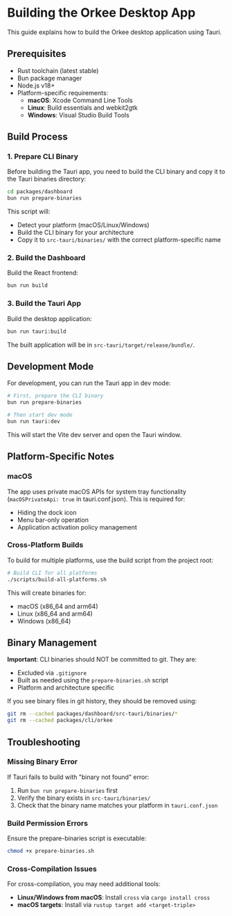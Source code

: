 # Building the Orkee Desktop App

This guide explains how to build the Orkee desktop application using Tauri.

## Prerequisites

- Rust toolchain (latest stable)
- Bun package manager
- Node.js v18+
- Platform-specific requirements:
  - **macOS**: Xcode Command Line Tools
  - **Linux**: Build essentials and webkit2gtk
  - **Windows**: Visual Studio Build Tools

## Build Process

### 1. Prepare CLI Binary

Before building the Tauri app, you need to build the CLI binary and copy it to the Tauri binaries directory:

```bash
cd packages/dashboard
bun run prepare-binaries
```

This script will:
- Detect your platform (macOS/Linux/Windows)
- Build the CLI binary for your architecture
- Copy it to `src-tauri/binaries/` with the correct platform-specific name

### 2. Build the Dashboard

Build the React frontend:

```bash
bun run build
```

### 3. Build the Tauri App

Build the desktop application:

```bash
bun run tauri:build
```

The built application will be in `src-tauri/target/release/bundle/`.

## Development Mode

For development, you can run the Tauri app in dev mode:

```bash
# First, prepare the CLI binary
bun run prepare-binaries

# Then start dev mode
bun run tauri:dev
```

This will start the Vite dev server and open the Tauri window.

## Platform-Specific Notes

### macOS

The app uses private macOS APIs for system tray functionality (`macOSPrivateApi: true` in tauri.conf.json). This is required for:
- Hiding the dock icon
- Menu bar-only operation
- Application activation policy management

### Cross-Platform Builds

To build for multiple platforms, use the build script from the project root:

```bash
# Build CLI for all platforms
./scripts/build-all-platforms.sh
```

This will create binaries for:
- macOS (x86_64 and arm64)
- Linux (x86_64 and arm64)
- Windows (x86_64)

## Binary Management

**Important**: CLI binaries should NOT be committed to git. They are:
- Excluded via `.gitignore`
- Built as needed using the `prepare-binaries.sh` script
- Platform and architecture specific

If you see binary files in git history, they should be removed using:
```bash
git rm --cached packages/dashboard/src-tauri/binaries/*
git rm --cached packages/cli/orkee
```

## Troubleshooting

### Missing Binary Error

If Tauri fails to build with "binary not found" error:
1. Run `bun run prepare-binaries` first
2. Verify the binary exists in `src-tauri/binaries/`
3. Check that the binary name matches your platform in `tauri.conf.json`

### Build Permission Errors

Ensure the prepare-binaries script is executable:
```bash
chmod +x prepare-binaries.sh
```

### Cross-Compilation Issues

For cross-compilation, you may need additional tools:
- **Linux/Windows from macOS**: Install `cross` via `cargo install cross`
- **macOS targets**: Install via `rustup target add <target-triple>`
